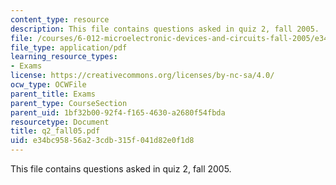 ```yaml
---
content_type: resource
description: This file contains questions asked in quiz 2, fall 2005.
file: /courses/6-012-microelectronic-devices-and-circuits-fall-2005/e34bc95856a23cdb315f041d82e0f1d8_q2_fall05.pdf
file_type: application/pdf
learning_resource_types:
- Exams
license: https://creativecommons.org/licenses/by-nc-sa/4.0/
ocw_type: OCWFile
parent_title: Exams
parent_type: CourseSection
parent_uid: 1bf32b00-92f4-f165-4630-a2680f54fbda
resourcetype: Document
title: q2_fall05.pdf
uid: e34bc958-56a2-3cdb-315f-041d82e0f1d8
---
```

This file contains questions asked in quiz 2, fall 2005.